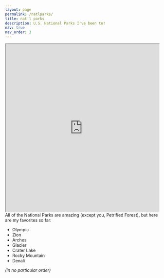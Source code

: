 ```yaml
---
layout: page
permalink: /natlparks/
title: nat'l parks
description: U.S. National Parks I've been to!
nav: true
nav_order: 3
---
```


<iframe src="https://www.google.com/maps/d/embed?mid=1Anaz-82i54S4eE3_GYKRBZpw3H1e6q8&ehbc=2E312F&noprof=1" width="100%" height="550"></iframe>


<br/>
All of the National Parks are amazing (except you, Petrified Forest), but here are my favorites so far:

- Olympic
- Zion
- Arches
- Glacier
- Crater Lake
- Rocky Mountain
- Denali

_(in no particular order)_